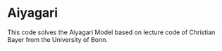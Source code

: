 # Aiyagari
This code solves the Aiyagari Model based on lecture code of Christian Bayer from the University of Bonn.
